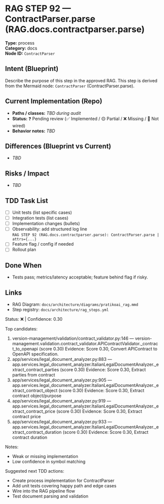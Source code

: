 # RAG STEP 92 — ContractParser.parse (RAG.docs.contractparser.parse)

**Type:** process  
**Category:** docs  
**Node ID:** `ContractParser`

## Intent (Blueprint)
Describe the purpose of this step in the approved RAG. This step is derived from the Mermaid node: `ContractParser` (ContractParser.parse).

## Current Implementation (Repo)
- **Paths / classes:** _TBD during audit_
- **Status:** ❓ Pending review (✅ Implemented / 🟡 Partial / ❌ Missing / 🔌 Not wired)
- **Behavior notes:** _TBD_

## Differences (Blueprint vs Current)
- _TBD_

## Risks / Impact
- _TBD_

## TDD Task List
- [ ] Unit tests (list specific cases)
- [ ] Integration tests (list cases)
- [ ] Implementation changes (bullets)
- [ ] Observability: add structured log line  
  `RAG STEP 92 (RAG.docs.contractparser.parse): ContractParser.parse | attrs={...}`
- [ ] Feature flag / config if needed
- [ ] Rollout plan

## Done When
- Tests pass; metrics/latency acceptable; feature behind flag if risky.

## Links
- RAG Diagram: `docs/architecture/diagrams/pratikoai_rag.mmd`
- Step registry: `docs/architecture/rag_steps.yml`


<!-- AUTO-AUDIT:BEGIN -->
Status: ❌  |  Confidence: 0.30

Top candidates:
1) version-management/validation/contract_validator.py:146 — version-management.validation.contract_validator.APIContractValidator._contract_to_openapi (score 0.30)
   Evidence: Score 0.30, Convert APIContract to OpenAPI specification.
2) app/services/legal_document_analyzer.py:883 — app.services.legal_document_analyzer.ItalianLegalDocumentAnalyzer._extract_contract_parties (score 0.30)
   Evidence: Score 0.30, Extract parties from contract
3) app/services/legal_document_analyzer.py:905 — app.services.legal_document_analyzer.ItalianLegalDocumentAnalyzer._extract_contract_object (score 0.30)
   Evidence: Score 0.30, Extract contract object/purpose
4) app/services/legal_document_analyzer.py:919 — app.services.legal_document_analyzer.ItalianLegalDocumentAnalyzer._extract_contract_price (score 0.30)
   Evidence: Score 0.30, Extract contract price
5) app/services/legal_document_analyzer.py:933 — app.services.legal_document_analyzer.ItalianLegalDocumentAnalyzer._extract_contract_duration (score 0.30)
   Evidence: Score 0.30, Extract contract duration

Notes:
- Weak or missing implementation
- Low confidence in symbol matching

Suggested next TDD actions:
- Create process implementation for ContractParser
- Add unit tests covering happy path and edge cases
- Wire into the RAG pipeline flow
- Test document parsing and validation
<!-- AUTO-AUDIT:END -->